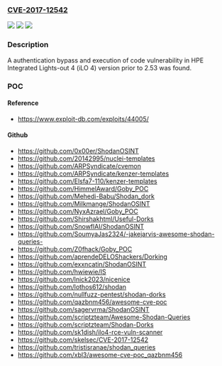 ### [CVE-2017-12542](https://cve.mitre.org/cgi-bin/cvename.cgi?name=CVE-2017-12542)
![](https://img.shields.io/static/v1?label=Product&message=Integrated%20Lights-out%204%20(iLO%204)&color=blue)
![](https://img.shields.io/static/v1?label=Version&message=n%2Fa&color=blue)
![](https://img.shields.io/static/v1?label=Vulnerability&message=authentication%20bypass%20and%20execution%20of%20code&color=brighgreen)

### Description

A authentication bypass and execution of code vulnerability in HPE Integrated Lights-out 4 (iLO 4) version prior to 2.53 was found.

### POC

#### Reference
- https://www.exploit-db.com/exploits/44005/

#### Github
- https://github.com/0x00er/ShodanOSINT
- https://github.com/20142995/nuclei-templates
- https://github.com/ARPSyndicate/cvemon
- https://github.com/ARPSyndicate/kenzer-templates
- https://github.com/Elsfa7-110/kenzer-templates
- https://github.com/HimmelAward/Goby_POC
- https://github.com/Mehedi-Babu/Shodan_dork
- https://github.com/Milkmange/ShodanOSINT
- https://github.com/NyxAzrael/Goby_POC
- https://github.com/Shirshakhtml/Useful-Dorks
- https://github.com/SnowflAI/ShodanOSINT
- https://github.com/SoumyaJas2324/-jakejarvis-awesome-shodan-queries-
- https://github.com/Z0fhack/Goby_POC
- https://github.com/aprendeDELOShackers/Dorking
- https://github.com/exxncatin/ShodanOSINT
- https://github.com/hwiewie/IS
- https://github.com/lnick2023/nicenice
- https://github.com/lothos612/shodan
- https://github.com/nullfuzz-pentest/shodan-dorks
- https://github.com/qazbnm456/awesome-cve-poc
- https://github.com/sagervrma/ShodanOSINT
- https://github.com/scriptzteam/Awesome-Shodan-Queries
- https://github.com/scriptzteam/Shodan-Dorks
- https://github.com/sk1dish/ilo4-rce-vuln-scanner
- https://github.com/skelsec/CVE-2017-12542
- https://github.com/tristisranae/shodan_queries
- https://github.com/xbl3/awesome-cve-poc_qazbnm456

